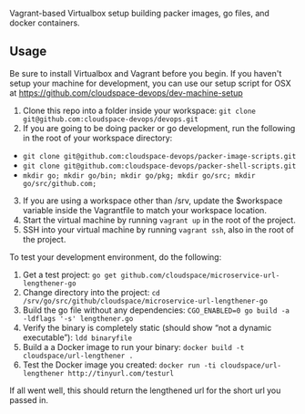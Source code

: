Vagrant-based Virtualbox setup building packer images, go files, and docker containers.


## Usage

Be sure to install Virtualbox and Vagrant before you begin.  If you haven't setup your machine for development, you can use our setup script for OSX at https://github.com/cloudspace-devops/dev-machine-setup

1. Clone this repo into a folder inside your workspace: `git clone git@github.com:cloudspace-devops/devops.git`
2. If you are going to be doing packer or go development, run the following in the root of your workspace directory:
 - `git clone git@github.com:cloudspace-devops/packer-image-scripts.git`
 - `git clone git@github.com:cloudspace-devops/packer-shell-scripts.git`
 - `mkdir go; mkdir go/bin; mkdir go/pkg; mkdir go/src; mkdir go/src/github.com;`
3. If you are using a workspace other than /srv, update the $workspace variable inside the Vagrantfile to match your workspace location.
4. Start the virtual machine by running `vagrant up` in the root of the project.
5. SSH into your virtual machine by running `vagrant ssh`, also in the root of the project.

To test your development environment, do the following:

1. Get a test project: `go get github.com/cloudspace/microservice-url-lengthener-go`
2. Change directory into the project: `cd /srv/go/src/github/cloudspace/microservice-url-lengthener-go`
3. Build the go file without any dependencies: `CGO_ENABLED=0 go build -a -ldflags '-s' lengthener.go`
4. Verify the binary is completely static (should show “not a dynamic executable”): `ldd binaryfile`
5. Build a a Docker image to run your binary: `docker build -t cloudspace/url-lengthener .`
6. Test the Docker image you created:  `docker run -ti cloudspace/url-lengthener http://tinyurl.com/testurl`

If all went well, this should return the lengthened url for the short url you passed in.

